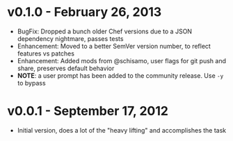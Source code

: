 
# v0.1.0 - February 26, 2013

- BugFix: Dropped a bunch older Chef versions due to a JSON dependency nightmare, passes tests
- Enhancement: Moved to a better SemVer version number, to reflect features vs patches
- Enhancement: Added mods from @schisamo, user flags for git push and share, preserves default behavior
- **NOTE**: a user prompt has been added to the community release. Use `-y` to bypass

# v0.0.1 - September 17, 2012

- Initial version, does a lot of the "heavy lifting" and accomplishes the task
